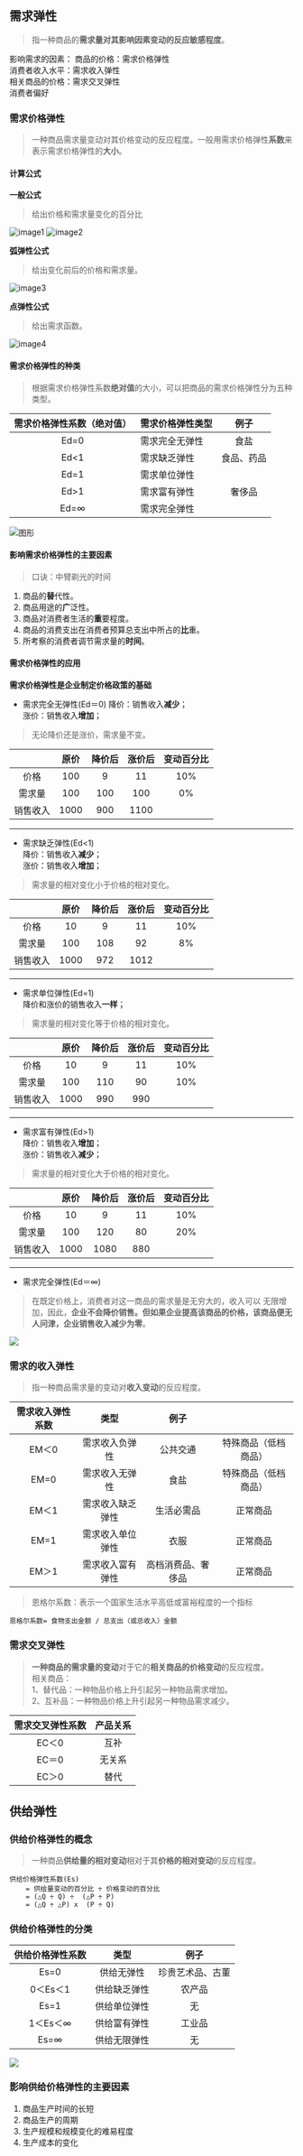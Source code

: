 ## 需求弹性
>   指一种商品的**需求量对其影响因素变动的反应敏感程度**。

影响需求的因素：
商品的价格：需求价格弹性  
消费者收入水平：需求收入弹性  
相关商品的价格：需求交叉弹性  
消费者偏好

### 需求价格弹性
>   一种商品需求量变动对其价格变动的反应程度。一般用需求价格弹性**系数**来表示需求价格弹性的**大小**。

#### 计算公式

**一般公式**
>   给出价格和需求量变化的百分比

![image1](./image/1.png)
![image2](./image/2.png)

**弧弹性公式**
>   给出变化前后的价格和需求量。

![image3](./image/3.png)

**点弹性公式**
>   给出需求函数。

![image4](./image/4.png)

#### 需求价格弹性的种类
>   根据需求价格弹性系数**绝对值**的大小，可以把商品的需求价格弹性分为五种类型。

|需求价格弹性系数（绝对值）|需求价格弹性类型|例子| 
|:---:|---|:---:|
|Ed=0|需求完全无弹性|食盐|
|Ed<1|需求缺乏弹性|食品、药品|
|Ed=1|需求单位弹性| |
|Ed>1|需求富有弹性|奢侈品|
|Ed=∞|需求完全弹性| |

![图形](./image/5.png)

#### 影响需求价格弹性的主要因素
>   口诀：中臂剃光的时间
1.  商品的**替**代性。  
2.  商品用途的**广**泛性。  
3.  商品对消费者生活的**重**要程度。  
4.  商品的消费支出在消费者预算总支出中所占的**比**重。  
5.  所考察的消费者调节需求量的**时间**。

#### 需求价格弹性的应用
**需求价格弹性是企业制定价格政策的基础**

-   需求完全无弹性(Ed＝0) 
降价：销售收入**减少**；  
涨价：销售收入**增加**；
>   无论降价还是涨价，需求量不变。  

| |原价|降价后|涨价后|变动百分比|
|:---:|:---:|:---:|:---:|:---:|
| 价格 | 100|9 |11 |10% |
| 需求量 | 100 | 100 | 100 | 0%|
|销售收入 | 1000|900 |1100 | |
---
-   需求缺乏弹性(Ed<1)   
降价：销售收入**减少**；  
涨价：销售收入**增加**；
>   需求量的相对变化小于价格的相对变化。

| |原价|降价后|涨价后|变动百分比|
|:---:|:---:|:---:|:---:|:---:|
| 价格 | 10|9 |11 |10% |
| 需求量 | 100 | 108 | 92 | 8%|
|销售收入 | 1000|972 |1012 | |
---
-   需求单位弹性(Ed=1)   
降价和涨价的销售收入**一样**；
>   需求量的相对变化等于价格的相对变化。

| |原价|降价后|涨价后|变动百分比|
|:---:|:---:|:---:|:---:|:---:|
| 价格 | 10|9 |11 |10% |
| 需求量 | 100 | 110 | 90 | 10%|
|销售收入 | 1000|990 |990 | |
---
-   需求富有弹性(Ed>1)   
降价：销售收入**增加**；  
涨价：销售收入**减少**；
>   需求量的相对变化大于价格的相对变化。

| |原价|降价后|涨价后|变动百分比|
|:---:|:---:|:---:|:---:|:---:|
| 价格 | 10|9 |11 |10% |
| 需求量 | 100 | 120 | 80 | 20%|
|销售收入 | 1000|1080 |880 | |
---
-   需求完全弹性(Ed＝∞)   
>   在既定价格上，消费者对这一商品的需求量是无穷大的，收入可以
无限增加，因此，**企业不会降价销售。但如果企业提高该商品的价格，该商品便无人问津，企业销售收入减少为零**。

![](./image/6.png)

### 需求的收入弹性
>   指一种商品需求量的变动对**收入变动**的反应程度。

|需求收入弹性系数| 类型 |例子||
|:---:|:---:|:---:|:---:|
|EM＜0 |需求收入负弹性 |公共交通| 特殊商品（低档商品）|
|EM=0 |需求收入无弹性 |食盐 |特殊商品（低档商品）|
|EM＜1 |需求收入缺乏弹性 |生活必需品|正常商品|
|EM=1 |需求收入单位弹性 |衣服 |正常商品|
|EM＞1 |需求收入富有弹性 |高档消费品、奢侈品|正常商品|

>   恩格尔系数：表示一个国家生活水平高低或富裕程度的一个指标
```
恩格尔系数= 食物支出金额 / 总支出（或总收入）金额
```

### 需求交叉弹性
>   **一种商品的需求量的变动**对于它的**相关商品的价格变动**的反应程度。  
相关商品：  
1、替代品：一种物品价格上升引起另一种物品需求增加。  
2、互补品：一种物品价格上升引起另一种物品需求减少。

|需求交叉弹性系数 |产品关系|
|:---:|:---:|
|EC＜0 |互补|
|EC＝0 |无关系|
|EC＞0 |替代|

## 供给弹性

### 供给价格弹性的概念
>   一种商品**供给量的相对变动**相对于其**价格的相对变动**的反应程度。
```
供给价格弹性系数(Es)
    = 供给量变动的百分比 ÷ 价格变动的百分比 
    = (△Q ÷ Q) ÷  (△P ÷ P)
    = (△Q ÷ △P) x  (P ÷ Q)
```

### 供给价格弹性的分类

|供给价格弹性系数| 类型 |例子|
|:---:|:---:|:---:|
|Es=0 |供给无弹性 |珍贵艺术品、古董|
|0＜Es＜1 |供给缺乏弹性| 农产品|
|Es=1 |供给单位弹性| 无|
|1＜Es＜∞ |供给富有弹性| 工业品|
|Es=∞ |供给无限弹性|无|

![](./image/7.png)

### 影响供给价格弹性的主要因素
1.  商品生产时间的长短
2.  商品生产的周期
3.  生产规模和规模变化的难易程度
4.  生产成本的变化